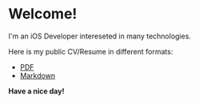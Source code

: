 # Welcome!

I'm an iOS Developer intereseted in many technologies.

Here is my public CV/Resume in different formats:

- [PDF](export/Resume-AlekseyKuznetsov.pdf)
- [Markdown](RESUME.md)

**Have a nice day!**

